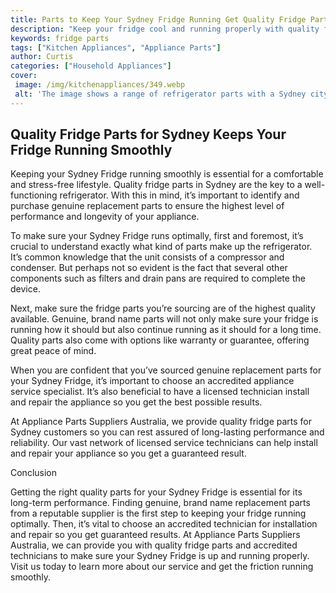 ```yaml
---
title: Parts to Keep Your Sydney Fridge Running Get Quality Fridge Parts in Sydney
description: "Keep your fridge cool and running properly with quality fridge parts in Sydney Find out what you need to replace in your fridge and where to find it in this blog post"
keywords: fridge parts
tags: ["Kitchen Appliances", "Appliance Parts"]
author: Curtis
categories: ["Household Appliances"]
cover: 
 image: /img/kitchenappliances/349.webp
 alt: 'The image shows a range of refrigerator parts with a Sydney cityscape in the background'
---
```

## Quality Fridge Parts for Sydney Keeps Your Fridge Running Smoothly

Keeping your Sydney Fridge running smoothly is essential for a comfortable and stress-free lifestyle. Quality fridge parts in Sydney are the key to a well-functioning refrigerator. With this in mind, it’s important to identify and purchase genuine replacement parts to ensure the highest level of performance and longevity of your appliance.

To make sure your Sydney Fridge runs optimally, first and foremost, it’s crucial to understand exactly what kind of parts make up the refrigerator. It’s common knowledge that the unit consists of a compressor and condenser. But perhaps not so evident is the fact that several other components such as filters and drain pans are required to complete the device.

Next, make sure the fridge parts you’re sourcing are of the highest quality available. Genuine, brand name parts will not only make sure your fridge is running how it should but also continue running as it should for a long time. Quality parts also come with options like warranty or guarantee, offering great peace of mind.

When you are confident that you’ve sourced genuine replacement parts for your Sydney Fridge, it’s important to choose an accredited appliance service specialist. It’s also beneficial to have a licensed technician install and repair the appliance so you get the best possible results.

At Appliance Parts Suppliers Australia, we provide quality fridge parts for Sydney customers so you can rest assured of long-lasting performance and reliability. Our vast network of licensed service technicians can help install and repair your appliance so you get a guaranteed result.

Conclusion

Getting the right quality parts for your Sydney Fridge is essential for its long-term performance. Finding genuine, brand name replacement parts from a reputable supplier is the first step to keeping your fridge running optimally. Then, it’s vital to choose an accredited technician for installation and repair so you get guaranteed results. At Appliance Parts Suppliers Australia, we can provide you with quality fridge parts and accredited technicians to make sure your Sydney Fridge is up and running properly. Visit us today to learn more about our service and get the friction running smoothly.
